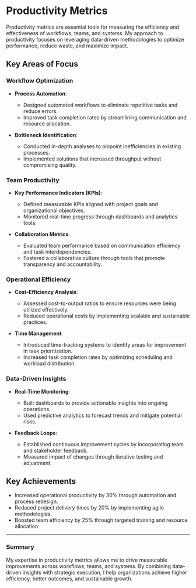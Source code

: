# Productivity Metrics

Productivity metrics are essential tools for measuring the efficiency and effectiveness of workflows, teams, and systems. My approach to productivity focuses on leveraging data-driven methodologies to optimize performance, reduce waste, and maximize impact.

## Key Areas of Focus

### Workflow Optimization
- **Process Automation**:  
  - Designed automated workflows to eliminate repetitive tasks and reduce errors.  
  - Improved task completion rates by streamlining communication and resource allocation.

- **Bottleneck Identification**:  
  - Conducted in-depth analyses to pinpoint inefficiencies in existing processes.  
  - Implemented solutions that increased throughput without compromising quality.

### Team Productivity
- **Key Performance Indicators (KPIs)**:  
  - Defined measurable KPIs aligned with project goals and organizational objectives.  
  - Monitored real-time progress through dashboards and analytics tools.

- **Collaboration Metrics**:  
  - Evaluated team performance based on communication efficiency and task interdependencies.  
  - Fostered a collaborative culture through tools that promote transparency and accountability.

### Operational Efficiency
- **Cost-Efficiency Analysis**:  
  - Assessed cost-to-output ratios to ensure resources were being utilized effectively.  
  - Reduced operational costs by implementing scalable and sustainable practices.

- **Time Management**:  
  - Introduced time-tracking systems to identify areas for improvement in task prioritization.  
  - Increased task completion rates by optimizing scheduling and workload distribution.

### Data-Driven Insights
- **Real-Time Monitoring**:  
  - Built dashboards to provide actionable insights into ongoing operations.  
  - Used predictive analytics to forecast trends and mitigate potential risks.

- **Feedback Loops**:  
  - Established continuous improvement cycles by incorporating team and stakeholder feedback.  
  - Measured impact of changes through iterative testing and adjustment.

## Key Achievements
- Increased operational productivity by 30% through automation and process redesign.  
- Reduced project delivery times by 20% by implementing agile methodologies.  
- Boosted team efficiency by 25% through targeted training and resource allocation.

---

### Summary
My expertise in productivity metrics allows me to drive measurable improvements across workflows, teams, and systems. By combining data-driven insights with strategic execution, I help organizations achieve higher efficiency, better outcomes, and sustainable growth.
